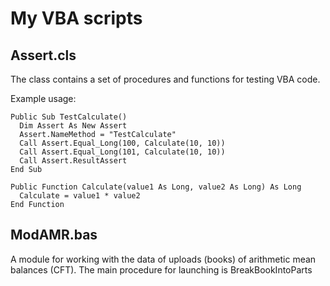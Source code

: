 # My VBA scripts

## Assert.cls

The class contains a set of procedures and functions for testing VBA code.

Example usage:

```visual basic for applications
Public Sub TestCalculate()
  Dim Assert As New Assert
  Assert.NameMethod = "TestCalculate"
  Call Assert.Equal_Long(100, Calculate(10, 10))
  Call Assert.Equal_Long(101, Calculate(10, 10))
  Call Assert.ResultAssert
End Sub

Public Function Calculate(value1 As Long, value2 As Long) As Long
  Calculate = value1 * value2
End Function
```

## ModAMR.bas

A module for working with the data of uploads (books) of arithmetic mean balances (CFT).
The main procedure for launching is BreakBookIntoParts
